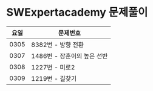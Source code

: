 # SWExpertacademy 문제풀이

요일 | 문제번호
-----|---------
0305 | 8382번 - 방향 전환
0307 | 1486번 - 장훈이의 높은 선반
0308 | 1227번 - 미로2
0309 | 1219번 - 길찾기
